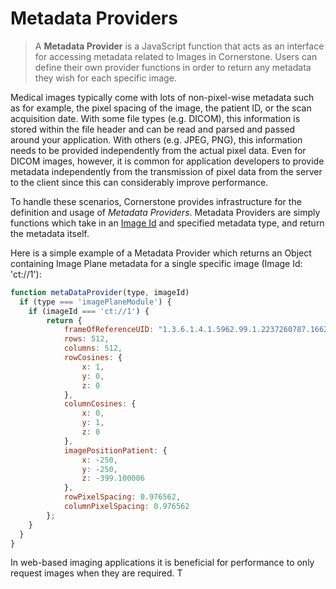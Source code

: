# Metadata Providers

> A **Metadata Provider** is a JavaScript function that acts as an interface for accessing metadata related to Images in Cornerstone. Users can define their own provider functions in order to return any metadata they wish for each specific image.

Medical images typically come with lots of non-pixel-wise metadata such as for example, the pixel spacing of the image, the patient ID, or the scan acquisition date. With some file types (e.g. DICOM), this information is stored within the file header and can be read and parsed and passed around your application. With others (e.g. JPEG, PNG), this information needs to be provided independently from the actual pixel data. Even for DICOM images, however, it is common for application developers to provide metadata independently from the transmission of pixel data from the server to the client since this can considerably improve performance.

To handle these scenarios, Cornerstone provides infrastructure for the definition and usage of *Metadata Providers*. Metadata Providers are simply functions which take in an [Image Id](image-ids.md) and specified metadata type, and return the metadata itself.

Here is a simple example of a Metadata Provider which returns an Object containing Image Plane metadata for a single specific image (Image Id: 'ct://1'):

````javascript
function metaDataProvider(type, imageId)
  if (type === 'imagePlaneModule') {
    if (imageId === 'ct://1') {
        return {
            frameOfReferenceUID: "1.3.6.1.4.1.5962.99.1.2237260787.1662717184.1234892907507.1411.0",
            rows: 512,
            columns: 512,
            rowCosines: {
                x: 1,
                y: 0,
                z: 0
            },
            columnCosines: {
                x: 0,
                y: 1,
                z: 0
            },
            imagePositionPatient: {
                x: -250,
                y: -250,
                z: -399.100006
            },
            rowPixelSpacing: 0.976562,
            columnPixelSpacing: 0.976562
        };
    }
  }
}
````



In web-based imaging applications it is beneficial for performance to only request images when they are required. T
